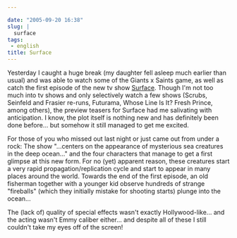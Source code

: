 ```yaml
---

date: "2005-09-20 16:38"
slug: |
  surface
tags:
 - english
title: Surface
---
```


Yesterday I caught a huge break (my daughter fell asleep much earlier
than usual) and was able to watch some of the Giants x Saints game, as
well as catch the first episode of the new tv show
[Surface](http://www.tv.com/surface/show/32412/summary.html&full_summary=1).
Though I'm not too much into tv shows and only selectively watch a few
shows (Scrubs, Seinfeld and Frasier re-runs, Futurama, Whose Line Is It?
Fresh Prince, among others), the preview teasers for Surface had me
salivating with anticipation. I know, the plot itself is nothing new and
has definitely been done before... but somehow it still managed to get
me excited.

For those of you who missed out last night or just came out from under a
rock: The show "...centers on the appearance of mysterious sea creatures
in the deep ocean..." and the four characters that manage to get a first
glimpse at this new form. For no (yet) apparent reason, these creatures
start a very rapid propagation/replication cycle and start to appear in
many places around the world. Towards the end of the first episode, an
old fisherman together with a younger kid observe hundreds of strange
"fireballs" (which they initially mistake for shooting starts) plunge
into the ocean...

The (lack of) quality of special effects wasn't exactly
Hollywood-like... and the acting wasn't Emmy caliber either... and
despite all of these I still couldn't take my eyes off of the screen!

